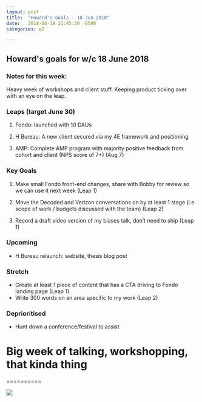 ```yaml
---
layout: post
title:  "Howard's Goals - 18 Jun 2018"
date:   2018-06-18 21:45:29 -0500
categories: q2

---
```


## Howard's goals for w/c 18 June 2018
  
  
### Notes for this week:

Heavy week of workshops and client stuff. Keeping product ticking over with an eye on the leap.


### Leaps (target June 30)

1. Fondo: launched with 10 DAUs

2. H Bureau: A new client secured via my 4E framework and positioning

3. AMP: Complete AMP program with majority positive feedback from cohort and client (NPS score of 7+) (Aug 7)

  
### Key Goals

1. Make small Fondo front-end changes, share with Bobby for review so we can use it next week (Leap 1)

2. Move the Decoded and Verizon conversations on by at least 1 stage (i.e. scope of work / budgets discussed with the team) (Leap 2)

3. Record a draft video version of my biases talk, don’t need to ship (Leap 1)



### Upcoming
- H Bureau relaunch: website, thesis blog post


### Stretch

 - Create at least 1 piece of content that has a CTA driving to Fondo landing page (Leap 1)
- Write 300 words on an area specific to my work (Leap 2)



### Deprioritised

- Hunt down a conference/festival to assist



# Big week of talking, workshopping, that kinda thing
==========

![](https://media.giphy.com/media/Fgl7OyFKx0I7e/giphy.gif)
